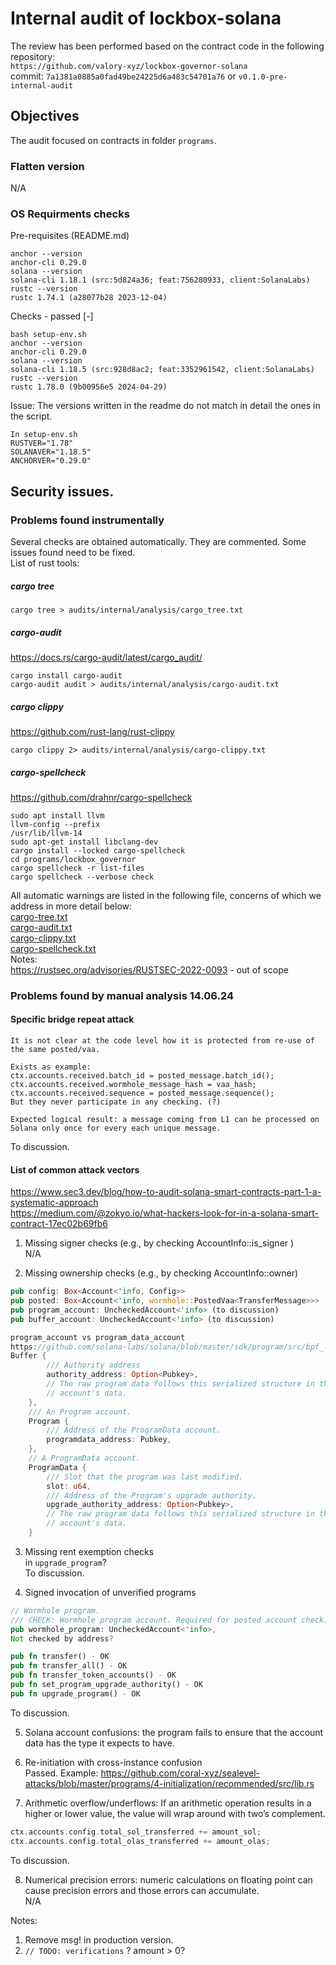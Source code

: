 # Internal audit of lockbox-solana
The review has been performed based on the contract code in the following repository:<br>
`https://github.com/valory-xyz/lockbox-governor-solana` <br>
commit: `7a1381a0885a0fad49be24225d6a483c54701a76` or `v0.1.0-pre-internal-audit`<br> 

## Objectives
The audit focused on contracts in folder `programs`.

### Flatten version
N/A

### OS Requirments checks
Pre-requisites (README.md)
```
anchor --version
anchor-cli 0.29.0
solana --version
solana-cli 1.18.1 (src:5d824a36; feat:756280933, client:SolanaLabs)
rustc --version
rustc 1.74.1 (a28077b28 2023-12-04)
```
Checks - passed [-]
```
bash setup-env.sh 
anchor --version
anchor-cli 0.29.0
solana --version
solana-cli 1.18.5 (src:928d8ac2; feat:3352961542, client:SolanaLabs)
rustc --version
rustc 1.78.0 (9b00956e5 2024-04-29)
```
Issue: The versions written in the readme do not match in detail the ones in the script.
```
In setup-env.sh
RUSTVER="1.78"
SOLANAVER="1.18.5"
ANCHORVER="0.29.0"
```

## Security issues.
### Problems found instrumentally
Several checks are obtained automatically. They are commented. Some issues found need to be fixed. <br>
List of rust tools:
##### cargo tree
```
cargo tree > audits/internal/analysis/cargo_tree.txt
```
##### cargo-audit
https://docs.rs/cargo-audit/latest/cargo_audit/
```
cargo install cargo-audit
cargo-audit audit > audits/internal/analysis/cargo-audit.txt
```
##### cargo clippy 
https://github.com/rust-lang/rust-clippy
```
cargo clippy 2> audits/internal/analysis/cargo-clippy.txt
```
##### cargo-spellcheck
https://github.com/drahnr/cargo-spellcheck
```
sudo apt install llvm
llvm-config --prefix 
/usr/lib/llvm-14
sudo apt-get install libclang-dev
cargo install --locked cargo-spellcheck
cd programs/lockbox_governor
cargo spellcheck -r list-files
cargo spellcheck --verbose check
```
All automatic warnings are listed in the following file, concerns of which we address in more detail below: <br>
[cargo-tree.txt](https://github.com/valory-xyz/lockbox-governor-solana/blob/main/lockbox/audits/internal/analysis/cargo-tree.txt) <br>
[cargo-audit.txt](https://github.com/valory-xyz/lockbox-governor-solana/blob/main/lockbox/audits/internal/analysis/cargo-audit.txt) <br>
[cargo-clippy.txt](https://github.com/valory-xyz/lockbox-governor-solana/blob/main/lockbox/audits/internal/analysis/cargo-clippy.txt) <br>
[cargo-spellcheck.txt](https://github.com/valory-xyz/lockbox-governor-solana/blob/main/lockbox/audits/internal/analysis/cargo-spellcheck.txt) <br>
Notes: <br>
https://rustsec.org/advisories/RUSTSEC-2022-0093 - out of scope

### Problems found by manual analysis 14.06.24
#### Specific bridge repeat attack
```
It is not clear at the code level how it is protected from re-use of the same posted/vaa.

Exists as example:
ctx.accounts.received.batch_id = posted_message.batch_id();
ctx.accounts.received.wormhole_message_hash = vaa_hash;
ctx.accounts.received.sequence = posted_message.sequence();
But they never participate in any checking. (?)

Expected logical result: a message coming from L1 can be processed on Solana only once for every each unique message.
```
To discussion. <br>

#### List of common attack vectors
https://www.sec3.dev/blog/how-to-audit-solana-smart-contracts-part-1-a-systematic-approach <br>
https://medium.com/@zokyo.io/what-hackers-look-for-in-a-solana-smart-contract-17ec02b69fb6 <br>
1. Missing signer checks (e.g., by checking AccountInfo::is_signer ) <br>
N/A

2. Missing ownership checks (e.g., by checking  AccountInfo::owner) <br>
```rust
pub config: Box<Account<'info, Config>>
pub posted: Box<Account<'info, wormhole::PostedVaa<TransferMessage>>>
pub program_account: UncheckedAccount<'info> (to discussion)
pub buffer_account: UncheckedAccount<'info> (to discussion)

program_account vs program_data_account
https://github.com/solana-labs/solana/blob/master/sdk/program/src/bpf_loader_upgradeable.rs#L29
Buffer {
        /// Authority address
        authority_address: Option<Pubkey>,
        // The raw program data follows this serialized structure in the
        // account's data.
    },
    /// An Program account.
    Program {
        /// Address of the ProgramData account.
        programdata_address: Pubkey,
    },
    // A ProgramData account.
    ProgramData {
        /// Slot that the program was last modified.
        slot: u64,
        /// Address of the Program's upgrade authority.
        upgrade_authority_address: Option<Pubkey>,
        // The raw program data follows this serialized structure in the
        // account's data.
    }
```
3. Missing rent exemption checks <br>
in `upgrade_program`? <br>
To discussion. <br>

4. Signed invocation of unverified programs <br>
```rust
// Wormhole program.
/// CHECK: Wormhole program account. Required for posted account check. Read-only.
pub wormhole_program: UncheckedAccount<'info>,
Not checked by address?

pub fn transfer() - OK
pub fn transfer_all() - OK
pub fn transfer_token_accounts() - OK
pub fn set_program_upgrade_authority() - OK
pub fn upgrade_program() - OK
```
To discussion. <br>

5. Solana account confusions: the program fails to ensure that the account data has the type it expects to have. <br>

6. Re-initiation with cross-instance confusion <br>
Passed. Example: https://github.com/coral-xyz/sealevel-attacks/blob/master/programs/4-initialization/recommended/src/lib.rs

7. Arithmetic overflow/underflows: If an arithmetic operation results in a higher or lower value, the value will wrap around with two’s complement. <br>
```rust
ctx.accounts.config.total_sol_transferred += amount_sol;
ctx.accounts.config.total_olas_transferred += amount_olas;
```
To discussion. <br>

8. Numerical precision errors: numeric calculations on floating point can cause precision errors and those errors can accumulate. <br>
N/A

Notes:
1. Remove msg! in production version.
2. `// TODO: verifications` ? amount > 0?
